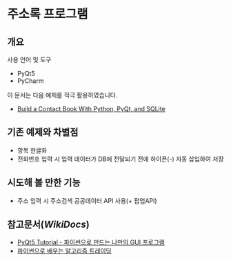 # 주소록 프로그램
## 개요

사용 언어 및 도구

* PyQt5
* PyCharm

이 문서는 다음 예제를 적극 활용하였습니다.
* [Build a Contact Book With Python, PyQt, and SQLite](https://realpython.com/python-contact-book/#demo-a-contact-book-with-python)

## 기존 예제와 차별점
* 항목 한글화
* 전화번호 입력 시 입력 데이터가 DB에 전달되기 전에 하이픈(-) 자동 삽입하여 저장

## 시도해 볼 만한 기능
* 주소 입력 시 주소검색 공공데이터 API 사용(+ 팝업API)

## 참고문서(*WikiDocs*)
* [PyQt5 Tutorial - 파이썬으로 만드는 나만의 GUI 프로그램](https://wikidocs.net/book/2165)
* [파이썬으로 배우는 알고리즘 트레이딩](https://wikidocs.net/book/110)

